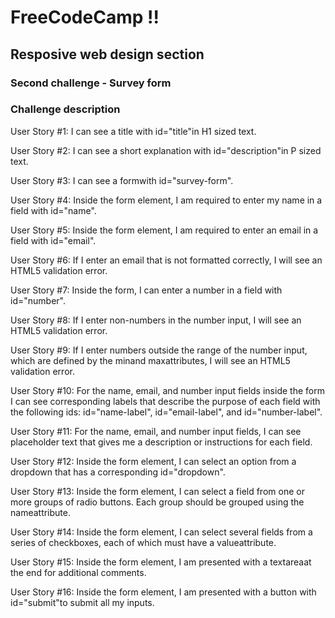 # FreeCodeCamp !!
## Resposive web design section
### Second challenge - Survey form

### Challenge description

User Story #1: I can see a title with id="title"in H1 sized text.

User Story #2: I can see a short explanation with id="description"in P sized text.

User Story #3: I can see a formwith id="survey-form".

User Story #4: Inside the form element, I am required to enter my name in a field with id="name".

User Story #5: Inside the form element, I am required to enter an email in a field with id="email".

User Story #6: If I enter an email that is not formatted correctly, I will see an HTML5 validation error.

User Story #7: Inside the form, I can enter a number in a field with id="number".

User Story #8: If I enter non-numbers in the number input, I will see an HTML5 validation error.

User Story #9: If I enter numbers outside the range of the number input, which are defined by the minand maxattributes, I will see an HTML5 validation error.

User Story #10: For the name, email, and number input fields inside the form I can see corresponding labels that describe the purpose of each field with the following ids: id="name-label", id="email-label", and id="number-label".

User Story #11: For the name, email, and number input fields, I can see placeholder text that gives me a description or instructions for each field.

User Story #12: Inside the form element, I can select an option from a dropdown that has a corresponding id="dropdown".

User Story #13: Inside the form element, I can select a field from one or more groups of radio buttons. Each group should be grouped using the nameattribute.

User Story #14: Inside the form element, I can select several fields from a series of checkboxes, each of which must have a valueattribute.

User Story #15: Inside the form element, I am presented with a textareaat the end for additional comments.

User Story #16: Inside the form element, I am presented with a button with id="submit"to submit all my inputs.

